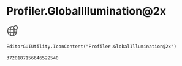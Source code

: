 # Profiler.GlobalIllumination@2x
![](/img/Profiler.GlobalIllumination@2x.png)

``` CSharp
EditorGUIUtility.IconContent("Profiler.GlobalIllumination@2x")
```
```
3720187156646522540
```

